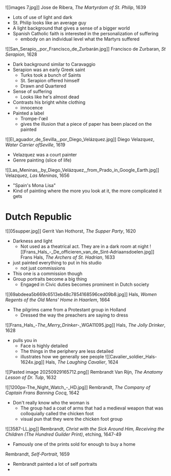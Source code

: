 ![[images 7.jpg]]
Jose de Ribera, *The Martyrdom of St. Philip*, 1639
- Lots of use of light and dark
- St. Philip looks like an average guy
- A light background that gives a sense of a bigger world
- Spanish Catholic faith is interested in the personalization of suffering
	- embody on an individual level what the Martyrs suffered

![[San_Serapio,_por_Francisco_de_Zurbarán.jpg]]
Francisco de Zurbaran, *St Serapion*, 1628
- Dark background similar to Caravaggio
- Serapion was an early Greek saint
	- Turks took a bunch of Saints
	- St. Serapion offered himself 
	- Drawn and Quartered
- Sense of suffering
	- Looks like he's almost dead
- Contrasts his bright white clothing
	- innocence
- Painted a label
	- Trompe-l'œil
	- gives the illusion that a piece of paper has been placed on the painted

![[El_aguador_de_Sevilla,_por_Diego_Velázquez.jpg]]
Diego Velazquez, *Water Carrier ofSeville*, 1619
- Velazquez was a court painter
- Genre painting (slice of life)

![[Las_Meninas,_by_Diego_Velázquez,_from_Prado_in_Google_Earth.jpg]]
Velazquez, *Las Meninas*, 1656
- "Spain's Mona Lisa"
- Kind of painting where the more you look at it, the more complicated it gets

# Dutch Republic
![[05supper.jpg]]
Gerrit Van Hothorst, *The Supper Party*, 1620
- Darkness and light
	- Not used as a theatrical act. They are in a dark room at night
![[Frans_Hals_-_De_officieren_van_de_Sint-Adriaansdoelen.jpg]]
Frans Hals, *The Archers of St. Hadrian*, 1633
- just painted everything to put in his studio
	- not just commissions
- This one is a commission though
- Group portraits become a big thing
	- Engaged in Civic duties becomes prominent in Dutch society

![[69abdeea5b669c6513eb48c7854168596ced09b8.jpg]]
Hals, *Women Regents of the Old Mens' Home in Haarlem*, 1664
- The pilgrims came from a Protestant group in Holland
	- Dressed the way the preachers are saying to dress

![[Frans_Hals_-_The_Merry_Drinker_-_WGA11095.jpg]]
Hals, *The Jolly Drinker*, 1628
- pulls you in
	- Face is highly detailed
	- The things in the periphery are less detailed
	- illustrates how we generally see people
![[Cavalier_soldier_Hals-1624x.jpg]]
Hals, *The Laughing Cavalier*, 1624

![[Pasted image 20250929165712.png]]
Rembrandt Van Rijn, *The Anatomy Lesson of Dr. Tulp*, 1632

![[1200px-The_Night_Watch_-_HD.jpg]]
Rembrandt, *The Company of Captain Frans Banning Cocq*, 1642
- Don't really know who the woman is 
	- The group had a coat of arms that had a medieval weapon that was colloquially called the chicken foot
	- visual pun that they were the chicken foot group

![[3587-LL.jpg]]
Rembrandt, *Christ with the Sick Around Him, Receiving the Children (The Hundred Guilder Print)*, etching, 1647-49
- Famously one of the prints sold for enough to buy a home

Rembrandt, *Self-Portrait*, 1659
- Rembrandt painted a lot of self portraits
- 